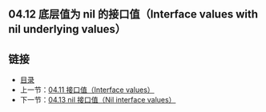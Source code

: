 ## 04.12 底层值为 nil 的接口值（Interface values with nil underlying values）


## 链接
* [目录](https://github.com/gnefiy/go-zh/blob/master/tour/directory.md)
* 上一节：[04.11 接口值（Interface values）](https://github.com/gnefiy/go-zh/blob/master/tour/methods/04.11.md)
* 下一节：[04.13 nil 接口值（Nil interface values）](https://github.com/gnefiy/go-zh/blob/master/tour/methods/04.13.md)
